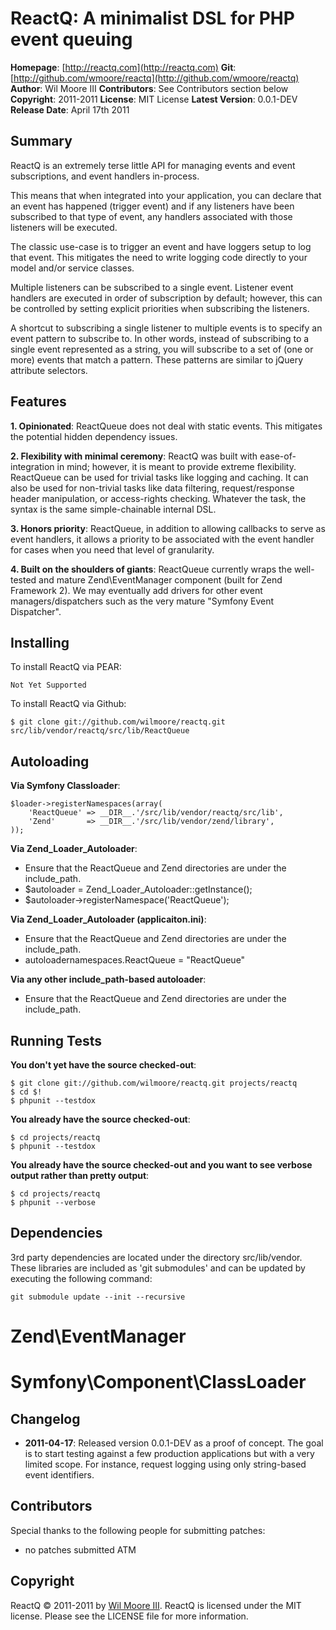 ReactQ: A minimalist DSL for PHP event queuing
==============================================

**Homepage**:       [http://reactq.com](http://reactq.com)
**Git**:            [http://github.com/wmoore/reactq](http://github.com/wmoore/reactq)
**Author**:         Wil Moore III
**Contributors**:   See Contributors section below
**Copyright**:      2011-2011
**License**:        MIT License
**Latest Version**: 0.0.1-DEV
**Release Date**:   April 17th 2011


Summary
-------

ReactQ is an extremely terse little API for managing events and event subscriptions, and event handlers in-process.

This means that when integrated into your application, you can declare that an event has happened (trigger event) and if
any listeners have been subscribed to that type of event, any handlers associated with those listeners will be executed.

The classic use-case is to trigger an event and have loggers setup to log that event. This mitigates the need to write
logging code directly to your model and/or service classes.

Multiple listeners can be subscribed to a single event. Listener event handlers are executed in order of subscription
by default; however, this can be controlled by setting explicit priorities when subscribing the listeners.

A shortcut to subscribing a single listener to multiple events is to specify an event pattern to subscribe to. In other
words, instead of subscribing to a single event represented as a string, you will subscribe to a set of (one or more)
events that match a pattern. These patterns are similar to jQuery attribute selectors.


Features
--------

**1. Opinionated**: ReactQueue does not deal with static events. This mitigates the potential hidden dependency issues.

**2. Flexibility with minimal ceremony**: ReactQ was built with ease-of-integration in mind; however, it is meant to
provide extreme flexibility. ReactQueue can be used for trivial tasks like logging and caching. It can also be used for
non-trivial tasks like data filtering, request/response header manipulation, or access-rights checking. Whatever the
task, the syntax is the same simple-chainable internal DSL.
                                                                             
**3. Honors priority**: ReactQueue, in addition to allowing callbacks to serve as event handlers, it allows a priority
to be associated with the event handler for cases when you need that level of granularity.

**4. Built on the shoulders of giants**: ReactQueue currently wraps the well-tested and mature Zend\EventManager
component (built for Zend Framework 2). We may eventually add drivers for other event managers/dispatchers such as the
very mature "Symfony Event Dispatcher".


Installing
----------

To install ReactQ via PEAR:

    Not Yet Supported

To install ReactQ via Github:

    $ git clone git://github.com/wilmoore/reactq.git src/lib/vendor/reactq/src/lib/ReactQueue
    

Autoloading
-----------

**Via Symfony Classloader**:

    $loader->registerNamespaces(array(
        'ReactQueue' => __DIR__.'/src/lib/vendor/reactq/src/lib',
        'Zend'       => __DIR__.'/src/lib/vendor/zend/library',
    ));


**Via Zend_Loader_Autoloader**:

* Ensure that the ReactQueue and Zend directories are under the include_path.
* $autoloader = Zend_Loader_Autoloader::getInstance();
* $autoloader->registerNamespace('ReactQueue');


**Via Zend_Loader_Autoloader (applicaiton.ini)**:

* Ensure that the ReactQueue and Zend directories are under the include_path.
* autoloadernamespaces.ReactQueue = "ReactQueue"


**Via any other include_path-based autoloader**:

* Ensure that the ReactQueue and Zend directories are under the include_path.


Running Tests
-------------

**You don't yet have the source checked-out**:

    $ git clone git://github.com/wilmoore/reactq.git projects/reactq
    $ cd $!
    $ phpunit --testdox

**You already have the source checked-out**:

    $ cd projects/reactq
    $ phpunit --testdox

**You already have the source checked-out and you want to see verbose output rather than pretty output**:

    $ cd projects/reactq
    $ phpunit --verbose


Dependencies
------------

3rd party dependencies are located under the directory src/lib/vendor. These libraries are included as 'git submodules'
and can be updated by executing the following command:

    git submodule update --init --recursive

# Zend\EventManager
# Symfony\Component\ClassLoader


Changelog
---------

-   **2011-04-17**: Released version 0.0.1-DEV as a proof of concept. The goal is to start testing against a few
    production applications but with a very limited scope. For instance, request logging using only string-based
    event identifiers.


Contributors
------------

Special thanks to the following people for submitting patches:

* no patches submitted ATM


Copyright
---------

ReactQ &copy; 2011-2011 by [Wil Moore III](mailto:wil.moore@wilmoore.com).
ReactQ is licensed under the MIT license.  Please see the LICENSE file for more information.

